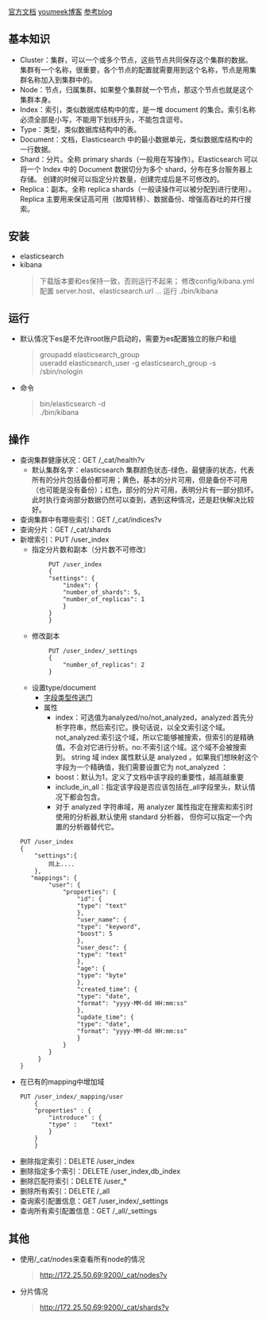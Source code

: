 [官方文档](https://www.elastic.co/guide/cn/elasticsearch/guide/current/getting-started.html)
[youmeek博客](http://www.youmeek.com/category/elasticsearch/)
[参考blog](https://blog.csdn.net/ghost_leader/article/details/79023222)
## 基本知识
- Cluster：集群，可以一个或多个节点，这些节点共同保存这个集群的数据。集群有一个名称，很重要，各个节点的配置就需要用到这个名称，节点是用集群名称加入到集群中的。
- Node：节点，归属集群。如果整个集群就一个节点，那这个节点也就是这个集群本身。
- Index：索引，类似数据库结构中的库，是一堆 document 的集合。索引名称必须全部是小写，不能用下划线开头，不能包含逗号。
- Type：类型，类似数据库结构中的表。
- Document：文档，Elasticsearch 中的最小数据单元，类似数据库结构中的一行数据。
- Shard：分片。全称 primary shards（一般用在写操作）。Elasticsearch 可以将一个 Index 中的 Document 数据切分为多个 shard，分布在多台服务器上存储。
    创建的时候可以指定分片数量，创建完成后是不可修改的。
- Replica：副本。全称 replica shards（一般读操作可以被分配到进行使用）。Replica 主要用来保证高可用（故障转移）、数据备份、增强高吞吐的并行搜索。
## 安装
- elasticsearch
- kibana
    > 下载版本要和es保持一致，否则运行不起来；
    > 修改config/kibana.yml配置 server.host、elasticsearch.url ...
    > 运行 ./bin/kibana  

## 运行
- 默认情况下es是不允许root账户启动的，需要为es配置独立的账户和组   
    > groupadd elasticsearch_group    
    > useradd elasticsearch_user -g elasticsearch_group -s /sbin/nologin  
- 命令 
    > bin/elasticsearch -d     
    > ./bin/kibana  
## 操作
- 查询集群健康状况：GET /_cat/health?v
    - 默认集群名字：elasticsearch
     集群颜色状态-绿色，最健康的状态，代表所有的分片包括备份都可用；黄色，基本的分片可用，但是备份不可用（也可能是没有备份）；红色，部分的分片可用，表明分片有一部分损坏。此时执行查询部分数据仍然可以查到，遇到这种情况，还是赶快解决比较好。
- 查询集群中有哪些索引：GET /_cat/indices?v
- 查询分片：GET /_cat/shards
- 新增索引：PUT /user_index
    - 指定分片数和副本（分片数不可修改）
    ```
            PUT /user_index
            {
            "settings": {
                "index": {
                "number_of_shards": 5,
                "number_of_replicas": 1
                }
            }
            }
    ```     
    - 修改副本
    ```
            PUT /user_index/_settings
            {
                "number_of_replicas": 2
            }
    ```
    - 设置type/document
        - [字段类型传送门](https://www.elastic.co/guide/cn/elasticsearch/guide/current/mapping-intro.html)
        - 属性
            - index：可选值为analyzed/no/not_analyzed，analyzed:首先分析字符串，然后索引它。换句话说，以全文索引这个域。
              not_analyzed:索引这个域，所以它能够被搜索，但索引的是精确值。不会对它进行分析。no:不索引这个域。这个域不会被搜索到。
              string 域 index 属性默认是 analyzed 。如果我们想映射这个字段为一个精确值，我们需要设置它为 not_analyzed ：
             - boost：默认为1，定义了文档中该字段的重要性，越高越重要
             - include_in_all：指定该字段是否应该包括在_all字段里头，默认情况下都会包含。
            - 对于 analyzed 字符串域，用 analyzer 属性指定在搜索和索引时使用的分析器,默认使用 standard 分析器， 但你可以指定一个内置的分析器替代它。
    ```
    PUT /user_index
    {
        "settings":{
            同上....
        },
       "mappings": {
            "user": {
                "properties": {
                    "id": {
                    "type": "text"
                    },
                    "user_name": {
                    "type": "keyword",
                    "boost": 5
                    },
                    "user_desc": {
                    "type": "text"
                    },
                    "age": {
                    "type": "byte"
                    },
                    "created_time": {
                    "type": "date",
                    "format": "yyyy-MM-dd HH:mm:ss"
                    },
                    "update_time": {
                    "type": "date",
                    "format": "yyyy-MM-dd HH:mm:ss"
                    }
                }
            }
         }
    }
    
    ```
- 在已有的mapping中增加域
    ```
    PUT /user_index/_mapping/user
        {
        "properties" : {
            "introduce" : {
            "type" :    "text"
            }
        }
        }
    ```
- 删除指定索引：DELETE /user_index
- 删除指定多个索引：DELETE /user_index,db_index
- 删除匹配符索引：DELETE /user_*
- 删除所有索引：DELETE /_all
- 查询索引配置信息：GET /user_index/_settings
- 查询所有索引配置信息：GET /_all/_settings
## 其他
- 使用/_cat/nodes来查看所有node的情况
    > http://172.25.50.69:9200/_cat/nodes?v
- 分片情况
    > http://172.25.50.69:9200/_cat/shards?v
